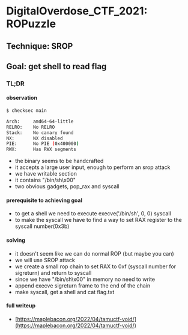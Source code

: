 # DigitalOverdose_CTF_2021: ROPuzzle

## Technique: SROP

## Goal: get shell to read flag

### TL;DR

#### observation

```bash
$ checksec main

Arch:     amd64-64-little
RELRO:    No RELRO
Stack:    No canary found
NX:       NX disabled
PIE:      No PIE (0x400000)
RWX:      Has RWX segments

```

- the binary seems to be handcrafted
- it accepts a large user input, enough to perform an srop attack
- we have writable section
- it contains "/bin/sh\x00"
- two obvious gadgets, pop_rax and syscall

#### prerequisite to achieving goal

- to get a shell we need to execute execve('/bin/sh', 0, 0) syscall
- to make the syscall we have to find a way to set RAX register to the syscall number(0x3b)

#### solving

- it doesn't seem like we can do normal ROP (but maybe you can)
- we will use SROP attack
- we create a small rop chain to set RAX to 0xf (syscall number for sigreturn) and return to syscall
- since we have "/bin/sh\x00" in memory no need to write
- append execve sigreturn frame to the end of the chain
- make syscall, get a shell and cat flag.txt

#### full writeup

- [https://maplebacon.org/2022/04/tamuctf-void/](https://maplebacon.org/2022/04/tamuctf-void/)
